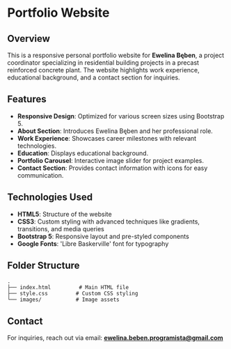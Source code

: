 # Portfolio Website

## Overview
This is a responsive personal portfolio website for **Ewelina Bęben**, a project coordinator specializing in residential building projects in a precast reinforced concrete plant. The website highlights work experience, educational background, and a contact section for inquiries.

## Features
- **Responsive Design**: Optimized for various screen sizes using Bootstrap 5.
- **About Section**: Introduces Ewelina Bęben and her professional role.
- **Work Experience**: Showcases career milestones with relevant technologies.
- **Education**: Displays educational background.
- **Portfolio Carousel**: Interactive image slider for project examples.
- **Contact Section**: Provides contact information with icons for easy communication.

## Technologies Used
- **HTML5**: Structure of the website
- **CSS3**: Custom styling with advanced techniques like gradients, transitions, and media queries
- **Bootstrap 5**: Responsive layout and pre-styled components
- **Google Fonts**: 'Libre Baskerville' font for typography

## Folder Structure
```
.
├── index.html         # Main HTML file
├── style.css         # Custom CSS styling
└── images/           # Image assets
```


## Contact
For inquiries, reach out via email: **ewelina.beben.programista@gmail.com**


